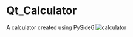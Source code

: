 # Qt_Calculator
A calculator created using PySide6
![calculator](https://github.com/HaydenGuy/Qt_Calculator/assets/89313425/bdd8505f-2060-4c9f-b73f-eb08596dccb0)
